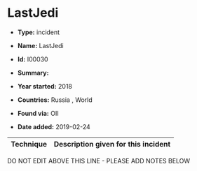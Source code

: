 # LastJedi

* **Type:** incident

* **Name:** LastJedi

* **Id:** I00030

* **Summary:** 

* **Year started:** 2018

* **Countries:** Russia , World

* **Found via:** OII

* **Date added:** 2019-02-24
 

| Technique | Description given for this incident |
| --------- | ------------------------- |


DO NOT EDIT ABOVE THIS LINE - PLEASE ADD NOTES BELOW